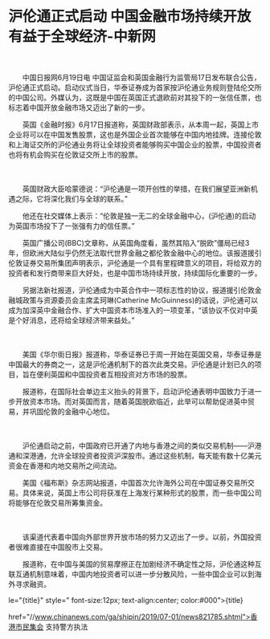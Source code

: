 # 沪伦通正式启动 中国金融市场持续开放有益于全球经济-中新网

　　

　　中国日报网6月19日电 中国证监会和英国金融行为监管局17日发布联合公告，沪伦通正式启动。启动仪式当日，华泰证券成为首家按沪伦通业务规则登陆伦交所的中国公司。外媒认为，这既是中国在英国正式退欧前对其投下的一张信任票，也标志着中国开放金融市场又迈出了新的一步。

　　英国《金融时报》6月17日报道称，英国财政部表示，从本周一起，英国上市企业将可以在中国发售股票，这也是外国企业首次能够在中国内地挂牌。连接伦敦和上海证交所的沪伦通业务将让全球投资者能够购买中国企业的股票，中国投资者也将有机会购买在伦敦证交所上市的股票。

　　

　　英国财政大臣哈蒙德说：“沪伦通是一项开创性的举措，在我们展望亚洲新机遇之际，它将深化我们与全球的联系。”

　　他还在社交媒体上表示：“伦敦是独一无二的全球金融中心，(沪伦通)的启动为英国市场投下了一张强有力的信任票。”

　　英国广播公司(BBC)文章称，从英国角度看，虽然其陷入“脱欧”僵局已经3年，但欧洲大陆似乎仍然无法取代世界金融之都伦敦金融中心的地位。该报道援引伦敦证券交易所集团声明表示，沪伦通是一个具有里程碑意义的项目，将给双方的投资者和发行商带来巨大好处，也是中国市场持续开放，持续国际化重要的一步。

　　另据法新社报道，沪伦通成为中英合作中一项标志性的协议，报道援引伦敦金融城政策与资源委员会主席孟珂琳(Catherine McGuinness)的话说，沪伦通可以成为加深英中金融合作、扩大中国资本市场准入的一项变革，“该协议不仅对中英是个好消息，还将给全球经济带来益处。”

　　

　　美国《华尔街日报》报道称，华泰证券已于周一开始在英国交易，华泰证券是中国最大的券商之一，这是沪伦通机制下的首次此类交易。沪伦通是计划已久的项目，旨在便利英国和中国投资者互相投资对方市场的股票。

　　报道称，在国际社会单边主义抬头的背景下，启动沪伦通表明中国致力于进一步开放资本市场。而对英国而言，随着英国脱欧临近，此举可以帮助促进英中贸易，并巩固伦敦的金融中心地位。

　　

　　沪伦通启动之前，中国政府已开通了内地与香港之间的类似交易机制——沪港通和深港通，允许全球投资者投资沪深股市。通过这些机制，每天能有数十亿美元资金在香港和内地交易所之间流动。

　　美国《福布斯》杂志网站报道，中国首次允许海外公司在中国证券交易所交易。具体来说，英国上市公司将获准在上海发行某种形式的股票，而一些中国公司将能够在伦敦交易所筹集资金。

　　

　　该渠道代表着中国向外部世界开放市场的努力又迈出了一步。以前，外国投资者很难直接在中国股市上交易。

　　报道称，在中国与美国的贸易摩擦正在加剧经济不确定性之际，沪伦通这种互联互通机制意味着，中国内地投资者可以进一步分散风险，一些中国企业可以到海外寻求融资。

le="{title}" style=" font-size:12px; text-align:center; color:#000">{title}

href="//www.chinanews.com/ga/shipin/2019/07-01/news821785.shtml">香港市民集会 支持警方执法

